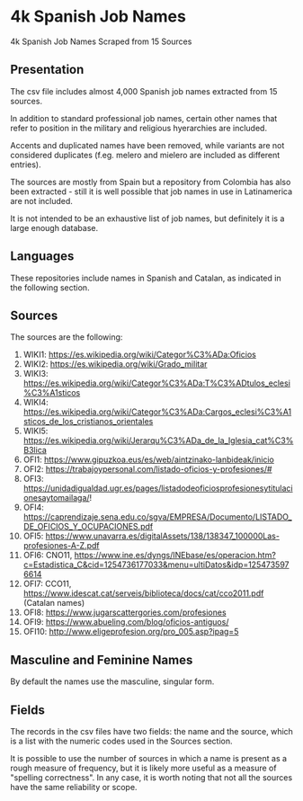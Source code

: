 # 4k Spanish Job Names
4k Spanish Job Names Scraped from 15 Sources

## Presentation
The csv file includes almost 4,000 Spanish job names extracted from 15 sources.

In addition to standard professional job names, certain other names that refer to position in the military and religious hyerarchies are included.

Accents and duplicated names have been removed, while variants are not considered duplicates (f.eg. melero and mielero are included as different entries).

The sources are mostly from Spain but a repository from Colombia has also been extracted - still it is well possible that job names in use in Latinamerica are not included.

It is not intended to be an exhaustive list of job names, but definitely it is a large enough database.

## Languages
These repositories include names in Spanish and Catalan, as indicated in the following section.

## Sources
The sources are the following:
1.  WIKI1: https://es.wikipedia.org/wiki/Categor%C3%ADa:Oficios
2.  WIKI2: https://es.wikipedia.org/wiki/Grado_militar
3.  WIKI3: https://es.wikipedia.org/wiki/Categor%C3%ADa:T%C3%ADtulos_eclesi%C3%A1sticos
4.  WIKI4: https://es.wikipedia.org/wiki/Categor%C3%ADa:Cargos_eclesi%C3%A1sticos_de_los_cristianos_orientales
5.  WIKI5: https://es.wikipedia.org/wiki/Jerarqu%C3%ADa_de_la_Iglesia_cat%C3%B3lica
11. OFI1: https://www.gipuzkoa.eus/es/web/aintzinako-lanbideak/inicio
12. OFI2: https://trabajoypersonal.com/listado-oficios-y-profesiones/#
13. OFI3: https://unidadigualdad.ugr.es/pages/listadodeoficiosprofesionesytitulacionesaytomailaga/!
14. OFI4: https://caprendizaje.sena.edu.co/sgva/EMPRESA/Documento/LISTADO_DE_OFICIOS_Y_OCUPACIONES.pdf
15. OFI5: https://www.unavarra.es/digitalAssets/138/138347_100000Las-profesiones-A-Z.pdf
16. OFI6: CNO11, https://www.ine.es/dyngs/INEbase/es/operacion.htm?c=Estadistica_C&cid=1254736177033&menu=ultiDatos&idp=1254735976614
17. OFI7: CCO11, https://www.idescat.cat/serveis/biblioteca/docs/cat/cco2011.pdf (Catalan names)
18. OFI8: https://www.jugarscattergories.com/profesiones
19. OFI9: https://www.abueling.com/blog/oficios-antiguos/
20. OFI10: http://www.eligeprofesion.org/pro_005.asp?ipag=5

## Masculine and Feminine Names
By default the names use the masculine, singular form.

## Fields
The records in the csv files have two fields: the name and the source, which is a list with the numeric codes used in the Sources section. 

It is possible to use the number of sources in which a name is present as a rough measure of frequency, but it is likely more useful as a measure of "spelling correctness". In any case, it is worth noting that not all the sources have the same reliability or scope.
